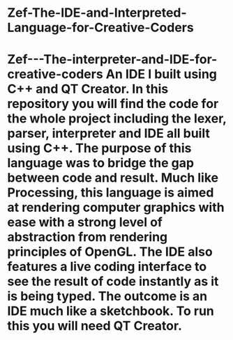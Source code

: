 # Zef-The-IDE-and-Interpreted-Language-for-Creative-Coders
# Zef---The-interpreter-and-IDE-for-creative-coders An IDE I built using C++ and QT Creator. In this repository you will find the code for the whole project including the lexer, parser, interpreter  and IDE all built using C++. The purpose of this language was to bridge the gap  between code and result. Much like Processing, this language is aimed at rendering  computer graphics with ease with a strong level of abstraction from rendering principles of OpenGL. The IDE also features a live coding interface to see the result of code instantly as it is being typed. The outcome is an IDE much like a sketchbook.  To run this you will need QT Creator.
